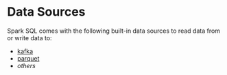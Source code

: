 # Data Sources

Spark SQL comes with the following built-in data sources to read data from or write data to:

* [kafka](../kafka/index.md)
* [parquet](parquet/index.md)
* _others_
